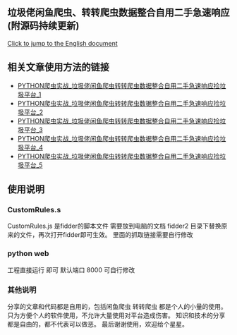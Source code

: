 
## 垃圾佬闲鱼爬虫、转转爬虫数据整合自用二手急速响应(附源码持续更新)

 [Click to jump to the English document](README_EN.md)

## 相关文章使用方法的链接

- [PYTHON爬虫实战_垃圾佬闲鱼爬虫转转爬虫数据整合自用二手急速响应捡垃圾平台_1](https://www.huruwo.top/python%e7%88%ac%e8%99%ab%e5%ae%9e%e6%88%98_%e5%9e%83%e5%9c%be%e4%bd%ac%e9%97%b2%e9%b1%bc%e7%88%ac%e8%99%ab%e8%bd%ac%e8%bd%ac%e7%88%ac%e8%99%ab%e6%95%b0%e6%8d%ae%e6%95%b4%e5%90%88%e8%87%aa%e7%94%a8/)
- [PYTHON爬虫实战_垃圾佬闲鱼爬虫转转爬虫数据整合自用二手急速响应捡垃圾平台_2](https://www.huruwo.top/python%e7%88%ac%e8%99%ab%e5%ae%9e%e6%88%98_%e5%9e%83%e5%9c%be%e4%bd%ac%e9%97%b2%e9%b1%bc%e7%88%ac%e8%99%ab%e8%bd%ac%e8%bd%ac%e7%88%ac%e8%99%ab%e6%95%b0%e6%8d%ae%e6%95%b4%e5%90%88%e8%87%aa%e7%94%a8-2/)
- [PYTHON爬虫实战_垃圾佬闲鱼爬虫转转爬虫数据整合自用二手急速响应捡垃圾平台_3](https://www.huruwo.top/python%e7%88%ac%e8%99%ab%e5%ae%9e%e6%88%98_%e5%9e%83%e5%9c%be%e4%bd%ac%e9%97%b2%e9%b1%bc%e7%88%ac%e8%99%ab%e8%bd%ac%e8%bd%ac%e7%88%ac%e8%99%ab%e6%95%b0%e6%8d%ae%e6%95%b4%e5%90%88%e8%87%aa%e7%94%a8-2/)
- [PYTHON爬虫实战_垃圾佬闲鱼爬虫转转爬虫数据整合自用二手急速响应捡垃圾平台_4](https://www.huruwo.top/python%e7%88%ac%e8%99%ab%e5%ae%9e%e6%88%98_%e5%9e%83%e5%9c%be%e4%bd%ac%e9%97%b2%e9%b1%bc%e7%88%ac%e8%99%ab%e8%bd%ac%e8%bd%ac%e7%88%ac%e8%99%ab%e6%95%b0%e6%8d%ae%e6%95%b4%e5%90%88%e8%87%aa%e7%94%a8-2/)
- [PYTHON爬虫实战_垃圾佬闲鱼爬虫转转爬虫数据整合自用二手急速响应捡垃圾平台_5](https://www.huruwo.top/python%e7%88%ac%e8%99%ab%e5%ae%9e%e6%88%98_%e5%9e%83%e5%9c%be%e4%bd%ac%e9%97%b2%e9%b1%bc%e7%88%ac%e8%99%ab%e8%bd%ac%e8%bd%ac%e7%88%ac%e8%99%ab%e6%95%b0%e6%8d%ae%e6%95%b4%e5%90%88%e8%87%aa%e7%94%a8-2/)


## 使用说明

### CustomRules.s

CustomRules.js 是fidder的脚本文件 需要放到电脑的文档 fidder2 目录下替换原来的文件，再次打开fidder即可生效。
里面的抓取链接需要自行修改

### python web 

工程直接运行 即可 默认端口 8000 可自行修改

### 

### 其他说明

分享的文章和代码都是自用的，包括闲鱼爬虫 转转爬虫 都是个人的小量的使用。
只为方便个人的软件使用，不允许大量使用对平台造成伤害。
知识和技术的分享都是自由的，都不代表可以做恶。
最后谢谢使用，欢迎给个星星。




